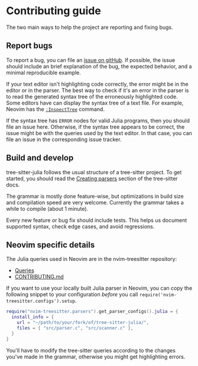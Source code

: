 # Contributing guide

The two main ways to help the project are reporting and fixing bugs.


## Report bugs

To report a bug, you can file an [issue on gitHub](https://github.com/tree-sitter/tree-sitter-julia/issues).
If possible, the issue should include an brief explanation of the bug, the expected behavior, and a minimal reproducible example.

If your text editor isn't highlighting code correctly, the error might be in the editor or in the parser.
The best way to check if it's an error in the parser is to read the generated syntax tree of the erroneously highlighted code.
Some editors have can display the syntax tree of a text file.
For example, Neovim has the [`:InspectTree`](https://neovim.io/doc/user/treesitter.html#vim.treesitter.inspect_tree()) command.

If the syntax tree has `ERROR` nodes for valid Julia programs, then you should file an issue here.
Otherwise, if the syntax tree appears to be correct, the issue might be with the queries used by the text editor.
In that case, you can file an issue in the corresponding issue tracker.


## Build and develop

tree-sitter-julia follows the usual structure of a tree-sitter project.
To get started, you should read the [Creating parsers](https://tree-sitter.github.io/tree-sitter/creating-parsers) section of the tree-sitter docs.

The grammar is mostly done feature-wise, but optimizations in build size and compilation speed are very welcome.
Currently the grammar takes a while to compile (about 1 minute).

Every new feature or bug fix should include tests. This helps us document supported syntax, check edge cases, and avoid regressions.


## Neovim specific details

The Julia queries used in Neovim are in the nvim-treesitter repository:
- [Queries](https://github.com/nvim-treesitter/nvim-treesitter/tree/master/queries/julia)
- [CONTRIBUTING.md](https://github.com/nvim-treesitter/nvim-treesitter/blob/master/CONTRIBUTING.md)

If you want to use your locally built Julia parser in Neovim, you can copy the following snippet
to your configuration _before_ you call `require('nvim-treesitter.configs').setup`.

```lua
require("nvim-treesitter.parsers").get_parser_configs().julia = {
  install_info = {
    url = "~/path/to/your/fork/of/tree-sitter-julia/",
    files = { "src/parser.c", "src/scanner.c" },
  }
}
```

You'll have to modify the tree-sitter queries according to the changes you've made in the grammar,
otherwise you might get highlighting errors.
